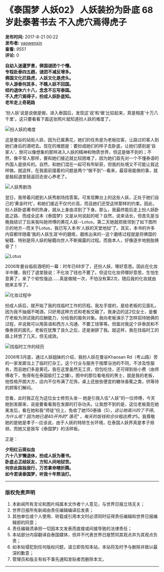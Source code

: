 # 《泰国梦 人妖02》 人妖装扮为卧底 68岁赴泰著书去 不入虎穴焉得虎子

**发布时间:** 2017-8-21 00:22  
**发布者:** [yaowenxin](http://www.udnbkk.com/space-uid-89.html)  
**查看:** _9551_  
**评论:** 0  

**自幼入迷暹罗景，佛国谜团个个懵。**  
**专程赴泰四五趟，谜团不减反增多。**  
**佛国文化拦路虎，人妖文化是虎头。**  
**华人游泰何其多，不瞧人妖不回国。**  
**纽约退休六十八，念念不忘写泰国。**  
**不入虎穴焉得子，扮成人妖卧底知。**  
**老年走上奇葩路**

‘扮人妖’说是说做是做，进入泰国后，发现这‘说’和‘做’比较起来，真是相差‘十万八千里’。这只要看看下面这张照片就知道扮人妖的难度了。

![扮人妖的难度](data/attachment/portal/201708/21/002430j1mof2ysvyyzydde.jpg)

这是曼谷的站街人妖，因为已属黄花，她们的任务是为老板拉客，让路过的客人到她们身后的酒吧去。现在的难题是：要扮成她们的样子去卧底，让她们感到是‘自家人’，倒可以像想象的那样进入人妖的精神和物质世界，但这是做不到的；不然，像平常人那样，要和她们接近就比较困难了，因为她们首先对一个不懂泰语的外国人是排斥的。自然，和她们混在一起可有所斩获，但我的处境又不可能让我这样做。就这样，在我面前摆着的问题是两个“做不到”--看来，最容易能做的事，就是敲起退堂鼓返回去安心养老了。

![人妖秀剧场](data/attachment/portal/201708/21/002430mr2a06b2vnabv4sn.jpg)

翌日，我带着问题到人妖秀剧场找答案。可发现舞台上的这些人妖，正处于她们自己的‘黄金时代’，和她们接近不仅代价高，而且她们还受这样那样的约束。因此，扮人妖卧底著书的热身，就从上身由凉到了下身。那么，我最终能后走上扮人妖卧底之路、而成全这本《泰国梦》又是从何说起的呢？自然，说来话长，但首先是当晚我结识了后来我叫她师傅的黄花人妖--Lotus，第二天她就把我领到了如下图所示的地方--而关于Lotus，我已写入本书‘人妖的天堂地狱’了。其实，本书的许多内容都伴随着‘我的人妖生涯’中的磨练，磨练出来的--这个磨练过程就是将佛国的秘籍、特别是将人妖的秘籍向世人不断揭露的过程。而我本人，好像逐步地脱胎换骨了！

![Lotus](data/attachment/portal/201708/21/002430h8jjixzzxv9vjji3.jpg)

2006年曼谷临街酒吧的一幕：时年已68岁了，还扮人妖，哪好意思。因此在化妆半中腰，我打了退堂鼓说：不化妆了钱也不要了。但这位化妆师哪好意思，生怕生意黄了，来了个软性强迫......真是做贼一次，不怕没有第2次，随后我的化妆就由她来主导了。

![化妆过程中](data/attachment/portal/201708/21/002430vqqqo9uttho9op67.jpg)

扮成人妖后，就开始了我的找临时工作的历程。我左手提的，是给老板的见面礼，因为我不抽烟不喝酒，只好用这种方式和老板交融了。我身边的这2位女士，是餐厅老板为测试我的应酬能力，分给我的服务对象。我向老板演示了怎样招待她俩的过程，并说我可以用英语和西方人沟通、不要工钱等等。但面对我这个非泰民和不像泰民的面孔，老板在犹豫了良久之后，还是谢辞了我。就这样，我在找临时工的路上转悠了几天，但无成效。

![找临时工作的经历](data/attachment/portal/201708/21/002430od62l4xzxujn2r2z.jpg)

2006年3月底，通过人妖姐妹的介绍，我扮人妖在曼谷Khaosan Rd（考山路）旁的一家发廊当上了临时打杂工。这个行业与服务于按摩浴池的不同，不涉及性服务，而且她们多是黄花。我在这里虽然无工资，但包吃住，还可得到些小费（由师傅收下，免得有在泰国偷打工之嫌）。图中的那位看电视的男士，就是我的老板，他性格开朗大方，店内不仅布满了花饰，桌上还放些便宜的糖块香蕉之类，供等待的顾客们解闷。

您看，此时我正在为这位女士修剪头发-- 她是引我入伍“人妖”的一位师傅，今天她到发廊来，说是要看看我在发廊的打杂功夫。让我想不到的是，这位老板竟在她美发后，看在她和我“师徒”份上，免收了她150泰铢（$5），这让她高兴的了不得。为什么呢？因为她已是40开外的“落花”，每天的饭钱和合伙租店费才$5。我尊敬她的是她是孝子--应该说，由于人妖的特除生长环境，在泰国人妖界真是孝子频频，而她又是我写《泰国梦》的活样板。

正是：

**夕阳红云斑似血**  
**六十八岁懒退休，扮成人妖为著书。**  
**卧底忐忑结妖友，方知人间地狱苦。**  
**何奈此路独我行，万苦拿命瞎折腾。**  
**如今君读泰国梦，听我十年熬油灯。**

---

### 版权免责声明

1. 本新闻所有言论和图片纯属本文作者个人意见，与世界日报立场无关；  
2. 世界日报所有新闻由责任编辑编译后发表；  
3. 其他单位或个人使用、转载或引用本文时必须同时征得责任编辑和世界日报编辑部的同意；  
4. 责任编辑须承担一切因本文发表而直接或间接导致的法律责任；  
5. 本站部分内容翻译自泰国媒体，但并不代表世界日报赞同其观点并为其观点负责；  
6. 如本帖侵犯到任何版权问题，请立即告知本站，本站将及时予与删除并致以最深的歉意；  
7. 管理员和版主有权不事先通知发贴者而删除本文。  

---